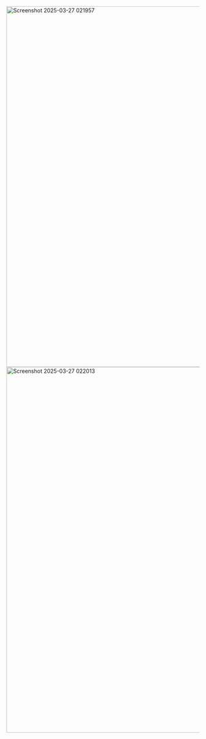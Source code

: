 <img width="941" alt="Screenshot 2025-03-27 021957" src="https://github.com/user-attachments/assets/23a809b9-a9a8-4773-9955-b2159e5ad619" />
<img width="954" alt="Screenshot 2025-03-27 022013" src="https://github.com/user-attachments/assets/098ff724-e33f-43f5-974a-41ab2c763704" />








